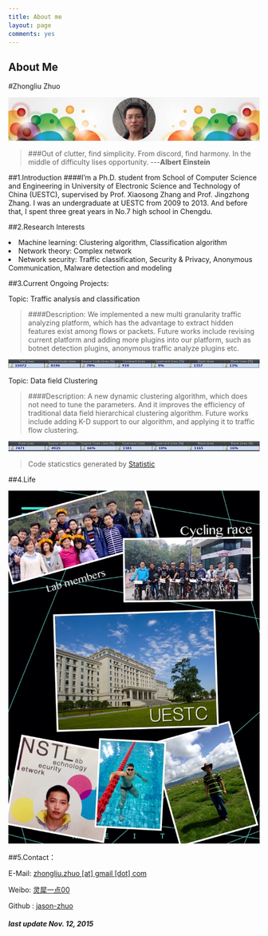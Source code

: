 ```yaml
---
title: About me
layout: page
comments: yes
---
```



<h2 class="archive-title">About Me</h2>

<article class="page"> 
  <div class="post-content">
  <div class="entry">
#Zhongliu Zhuo

![image](/assets/images/banner.png)

>###Out of clutter, find simplicity. From discord, find harmony. In the middle of difficulty lises opportunity.  ---**Albert Einstein**



##1.Introduction
####I’m a Ph.D. student from School of Computer Science and Engineering in University of Electronic Science and Technology of China (UESTC), supervised by Prof. Xiaosong Zhang and Prof. Jingzhong Zhang. I was an undergraduate at UESTC from 2009 to 2013. And before that, I spent three great years in No.7 high school in Chengdu.


##2.Research Interests 
<li>Machine learning: Clustering algorithm, Classification algorithm</li>
<li>Network theory: Complex network </li>
<li>Network security: Traffic classification, Security & Privacy, Anonymous Communication, Malware detection and modeling</li>

##3.Current Ongoing Projects:

Topic: Traffic analysis and classification 


>####Description: We implemented a new multi granularity traffic analyzing platform, which has the advantage to extract hidden features exist among flows or packets. Future works include revising current platform and adding more plugins into our platform, such as botnet detection plugins, anonymous traffic analyze plugins etc.  


![image](/assets/images/loc.png)



Topic: Data field Clustering

>####Description: A new dynamic clustering algorithm, which does not need to tune the parameters. And it improves the efficiency of traditional data field hierarchical clustering algorithm. Future works include adding K-D support to our algorithm, and applying it to traffic flow clustering.  



![image](/assets/images/loc2.png)
>Code staticstics generated by [Statistic](https://plugins.jetbrains.com/plugin/?idea&id=4509)

##4.Life 

![image](/assets/images/mylife.png)



##5.Contact：        

E-Mail: [zhongliu.zhuo [at] gmail [dot] com](mailto:jason_zhuo@iclould.com)   
  
Weibo: [灵犀一点00](http://weibo.com/zhongliuzhuo316/)

Github : [jason-zhuo](https://github.com/jason-zhuo) 


##### last update Nov. 12, 2015 

 </div>
<footer>
	<div class="clearfix"></div>
</footer>
  </div>
</article>





